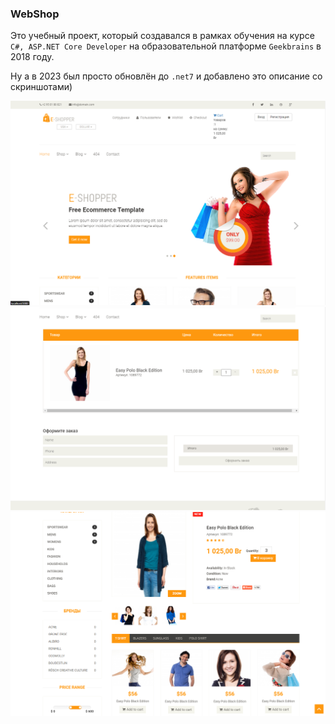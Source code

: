 ### WebShop
Это учебный проект, который создавался в рамках обучения на курсе `C#, ASP.NET Core Developer` на образовательной платформе `Geekbrains` в 2018 году.

Ну а в 2023 был просто обновлён до `.net7` и добавлено это описание со скриншотами)

![image info](./webshop-01.png)
![image info](./webshop-02.png)
![image info](./webshop-03.png)

